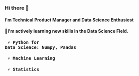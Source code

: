 ### Hi there 👋
#### I'm Technical Product Manager and Data Science Enthusiest 
#### 🌱I'm actively learning new skills in the Data Science Field. 
#### <pre>  ⚡  Python for Data Science: Numpy, Pandas
#### <pre>  ⚡  Machine Learning
#### <pre>  ⚡  Statistics

<!--
**Ahasweh/Ahasweh** is a ✨ _special_ ✨ repository because its `README.md` (this file) appears on your GitHub profile.

Here are some ideas to get you started:

- 🔭 I’m currently working on ...
- 🌱 I’m currently learning ...
- 👯 I’m looking to collaborate on ...
- 🤔 I’m looking for help with ...
- 💬 Ask me about ...
- 📫 How to reach me: ...
- 😄 Pronouns: ...
- ⚡ Fun fact: ...
-->

